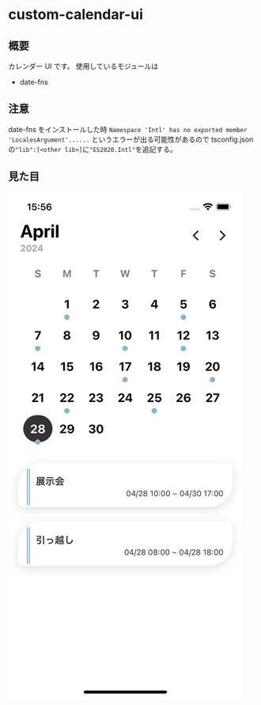 # custom-calendar-ui

## 概要

カレンダー UI です。
使用しているモジュールは

- date-fns

## 注意

date-fns をインストールした時
`Namespace 'Intl' has no exported member 'LocalesArgument'......`
というエラーが出る可能性があるので
tsconfig.json の`"lib":[<other lib>]`に`"ES2020.Intl"`を追記する。

## 見た目

![alt text](Calendar.png)
